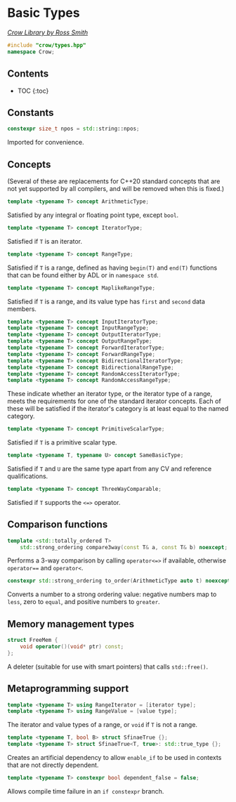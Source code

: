 # Basic Types

_[Crow Library by Ross Smith](index.html)_

```c++
#include "crow/types.hpp"
namespace Crow;
```

## Contents

* TOC
{:toc}

## Constants

```c++
constexpr size_t npos = std::string::npos;
```

Imported for convenience.

## Concepts

(Several of these are replacements for C++20 standard concepts that are not
yet supported by all compilers, and will be removed when this is fixed.)

```c++
template <typename T> concept ArithmeticType;
```

Satisfied by any integral or floating point type, except `bool`.

```c++
template <typename T> concept IteratorType;
```

Satisfied if `T` is an iterator.

```c++
template <typename T> concept RangeType;
```

Satisfied if `T` is a range, defined as having `begin(T)` and `end(T)`
functions that can be found either by ADL or in `namespace std`.

```c++
template <typename T> concept MaplikeRangeType;
```

Satisfied if `T` is a range, and its value type has `first` and `second` data
members.

```c++
template <typename T> concept InputIteratorType;
template <typename T> concept InputRangeType;
template <typename T> concept OutputIteratorType;
template <typename T> concept OutputRangeType;
template <typename T> concept ForwardIteratorType;
template <typename T> concept ForwardRangeType;
template <typename T> concept BidirectionalIteratorType;
template <typename T> concept BidirectionalRangeType;
template <typename T> concept RandomAccessIteratorType;
template <typename T> concept RandomAccessRangeType;
```

These indicate whether an iterator type, or the iterator type of a range,
meets the requirements for one of the standard iterator concepts. Each of
these will be satisfied if the iterator's category is at least equal to the
named category.

```c++
template <typename T> concept PrimitiveScalarType;
```

Satisfied if `T` is a primitive scalar type.

```c++
template <typename T, typename U> concept SameBasicType;
```

Satisfied if `T` and `U` are the same type apart from any CV and reference
qualifications.

```c++
template <typename T> concept ThreeWayComparable;
```

Satisfied if `T` supports the `<=>` operator.

## Comparison functions

```c++
template <std::totally_ordered T>
    std::strong_ordering compare3way(const T& a, const T& b) noexcept;
```

Performs a 3-way comparison by calling `operator<=>` if available, otherwise
`operator==` and `operator<`.

```c++
constexpr std::strong_ordering to_order(ArithmeticType auto t) noexcept;
```

Converts a number to a strong ordering value: negative numbers map to `less`,
zero to `equal`, and positive numbers to `greater`.

## Memory management types

```c++
struct FreeMem {
    void operator()(void* ptr) const;
};
```

A deleter (suitable for use with smart pointers) that calls `std::free()`.

## Metaprogramming support

```c++
template <typename T> using RangeIterator = [iterator type];
template <typename T> using RangeValue = [value type];
```

The iterator and value types of a range, or `void` if `T` is not a range.

```c++
template <typename T, bool B> struct SfinaeTrue {};
template <typename T> struct SfinaeTrue<T, true>: std::true_type {};
```

Creates an artificial dependency to allow `enable_if` to be used in contexts
that are not directly dependent.

```c++
template <typename T> constexpr bool dependent_false = false;
```

Allows compile time failure in an `if constexpr` branch.
